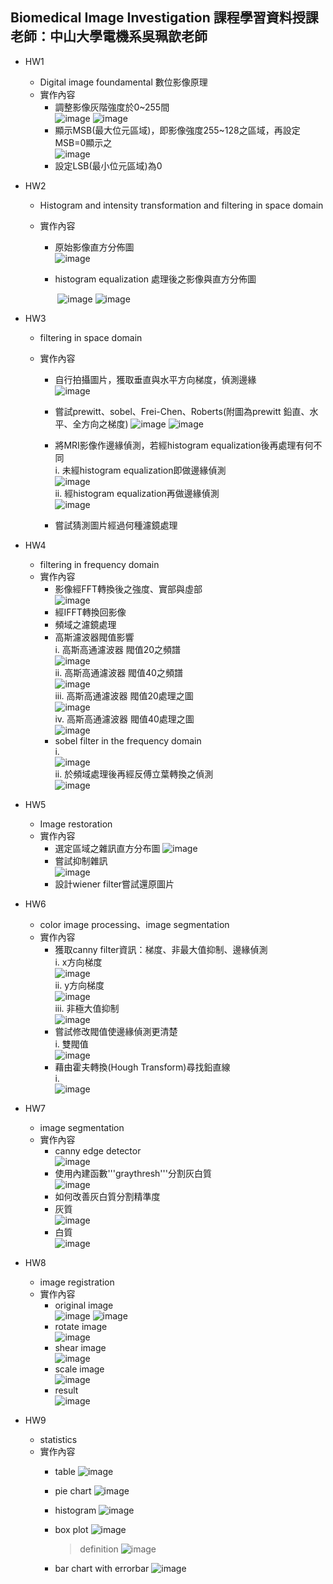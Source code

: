 Biomedical Image Investigation 課程學習資料授課老師：中山大學電機系吳珮歆老師
---

* HW1

  - Digital image foundamental 數位影像原理
  - 實作內容
    - 調整影像灰階強度於0~255間  
      ![image](https://github.com/autotntfan/BIP/blob/master/HW1/HW1_img/HW1_1.jpg)        ![image](https://github.com/autotntfan/BIP/blob/master/HW1/HW1_img/HW1_2.jpg)
    - 顯示MSB(最大位元區域)，即影像強度255~128之區域，再設定MSB=0顯示之  
      ![image](https://github.com/autotntfan/BIP/blob/master/HW1/HW1_img/HW1_4.jpg)  
    - 設定LSB(最小位元區域)為0

* HW2

  - Histogram and intensity transformation and filtering in space domain

  - 實作內容

    - 原始影像直方分佈圖  
          ![image](https://github.com/autotntfan/BIP/blob/master/HW2/HW2_img/HW2_1.jpg)

    - histogram equalization 處理後之影像與直方分佈圖  

      ​    ![image](https://github.com/autotntfan/BIP/blob/master/HW2/HW2_img/HW2_5.jpg)     ![image](https://github.com/autotntfan/BIP/blob/master/HW2/HW2_img/HW2_6.jpg)      

* HW3

  - filtering in space domain

  - 實作內容

    - 自行拍攝圖片，獲取垂直與水平方向梯度，偵測邊緣  
          ![image](https://github.com/autotntfan/BIP/blob/master/HW3/HW3_img/HW3_1.jpg)         

    - 嘗試prewitt、sobel、Frei-Chen、Roberts(附圖為prewitt 鉛直、水平、全方向之梯度)
          ![image](https://github.com/autotntfan/BIP/blob/master/HW3/HW3_img/HW3_2.jpg)     ![image](https://github.com/autotntfan/BIP/blob/master/HW3/HW3_img/HW3_3.jpg)  

    - 將MRI影像作邊緣偵測，若經histogram equalization後再處理有何不同  
      i. 未經histogram equalization即做邊緣偵測  
         ![image](https://github.com/autotntfan/BIP/blob/master/HW3/HW3_img/HW3_10.jpg)  
      ii. 經histogram equalization再做邊緣偵測  
         ![image](https://github.com/autotntfan/BIP/blob/master/HW3/HW3_img/HW3_13.jpg)  

    - 嘗試猜測圖片經過何種濾鏡處理

* HW4

  - filtering in frequency domain 
  - 實作內容
    - 影像經FFT轉換後之強度、實部與虛部   
        ![image](https://github.com/autotntfan/BIP/blob/master/HW4/HW4_img/HW4_3.jpg)  
    - 經IFFT轉換回影像  
    - 頻域之濾鏡處理  
    - 高斯濾波器閥值影響  
      i. 高斯高通濾波器 閥值20之頻譜  
         ![image](https://github.com/autotntfan/BIP/blob/master/HW4/HW4_img/HW4_11.jpg)  
      ii. 高斯高通濾波器 閥值40之頻譜  
         ![image](https://github.com/autotntfan/BIP/blob/master/HW4/HW4_img/HW4_12.jpg)  
      iii. 高斯高通濾波器 閥值20處理之圖  
         ![image](https://github.com/autotntfan/BIP/blob/master/HW4/HW4_img/HW4_13.jpg)  
      iv. 高斯高通濾波器 閥值40處理之圖  
         ![image](https://github.com/autotntfan/BIP/blob/master/HW4/HW4_img/HW4_14.jpg)  
    - sobel filter in the frequency domain  
      i.  
         ![image](https://github.com/autotntfan/BIP/blob/master/HW4/HW4_img/HW4_15.jpg)  
      ii. 於頻域處理後再經反傅立葉轉換之偵測  
         ![image](https://github.com/autotntfan/BIP/blob/master/HW4/HW4_img/HW4_16.jpg)  

* HW5

  - Image restoration
  - 實作內容
    - 選定區域之雜訊直方分布圖 
          ![image](https://github.com/autotntfan/BIP/blob/master/HW5/HW5_img/1.jpg)  
    - 嘗試抑制雜訊  
          ![image](https://github.com/autotntfan/BIP/blob/master/HW5/HW5_img/3.jpg)  
    - 設計wiener filter嘗試還原圖片

* HW6

  - color image processing、image segmentation
  - 實作內容
    - 獲取canny filter資訊：梯度、非最大值抑制、邊緣偵測  
      i. x方向梯度  
         ![image](https://github.com/autotntfan/BIP/blob/master/HW6/HW6_img/2.png)  
      ii. y方向梯度  
         ![image](https://github.com/autotntfan/BIP/blob/master/HW6/HW6_img/3.png)  
      iii. 非極大值抑制  
         ![image](https://github.com/autotntfan/BIP/blob/master/HW6/HW6_img/5.png)
    - 嘗試修改閥值使邊緣偵測更清楚  
      i. 雙閥值  
         ![image](https://github.com/autotntfan/BIP/blob/master/HW6/HW6_img/7.png)  
    - 藉由霍夫轉換(Hough Transform)尋找鉛直線  
      i.  
         ![image](https://github.com/autotntfan/BIP/blob/master/HW6/HW6_img/6.png)

* HW7

  - image segmentation
  - 實作內容
    - canny edge detector  
          ![image](https://github.com/autotntfan/BIP/blob/master/HW7/HW7_img/1.png)  
    - 使用內建函數'''graythresh'''分割灰白質  
          ![image](https://github.com/autotntfan/BIP/blob/master/HW7/HW7_img/2.png)  
    - 如何改善灰白質分割精準度  
    - 灰質  
          ![image](https://github.com/autotntfan/BIP/blob/master/HW7/HW7_img/3.png)    
    - 白質  
          ![image](https://github.com/autotntfan/BIP/blob/master/HW7/HW7_img/4.png)

* HW8  

  - image registration  
  - 實作內容  
    - original image  
      ![image](https://github.com/autotntfan/BIP/blob/master/HW8/image/selected.png) ![image](https://github.com/autotntfan/BIP/blob/master/HW8/image/selected1.png)  
    - rotate image  
      ![image](https://github.com/autotntfan/BIP/blob/master/HW8/image/rotate_withnear.png)  
    - shear image  
      ![image](https://github.com/autotntfan/BIP/blob/master/HW8/image/shearing.png)  
    - scale image  
      ![image](https://github.com/autotntfan/BIP/blob/master/HW8/image/scaling.png)  
    - result  
      ![image](https://github.com/autotntfan/BIP/blob/master/HW8/image/final.png)  

* HW9

    - statistics
    - 實作內容  
        -  table
        ![image](https://github.com/autotntfan/BIP/blob/master/HW9/image/table.png)
        -  pie chart
        ![image](https://github.com/autotntfan/BIP/blob/master/HW9/image/pie.png)
        -  histogram
        ![image](https://github.com/autotntfan/BIP/blob/master/HW9/image/histogram.png)
        -  box plot
        ![image](https://github.com/autotntfan/BIP/blob/master/HW9/image/boxplot.png)  
            >definition
            ![image](https://github.com/autotntfan/BIP/blob/master/HW9/image/demo.png)

        -  bar chart with errorbar
        ![image](https://github.com/autotntfan/BIP/blob/master/HW9/image/barchart.png)
